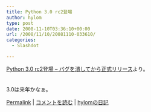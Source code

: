 ```yaml
---
title: Python 3.0 rc2登場
author: hylom
type: post
date: 2008-11-10T03:36:10+00:00
url: /2008/11/10/20081110-033610/
categories:
  - Slashdot

---
```

 [Python 3.0 rc2登場 &#8211; バグを潰してから正式リリース][1]より。  
</br>   
3.0は来年かなぁ。 

   [Permalink][2] |    [コメントを読む][3] |    [hylomの日記][4] 

</br>

 [1]: http://journal.mycom.co.jp/news/2008/11/10/011/index.html
 [2]: http://slashdot.jp/~hylom/journal/457970
 [3]: http://slashdot.jp/~hylom/journal/457970#acomments
 [4]: http://slashdot.jp/~hylom/journal/
